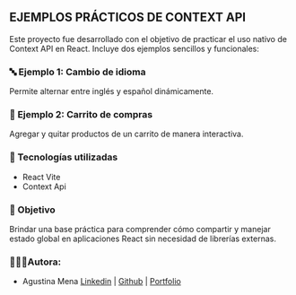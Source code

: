 ## EJEMPLOS PRÁCTICOS DE CONTEXT API

Este proyecto fue desarrollado con el objetivo de practicar el uso nativo de Context API en React.
Incluye dos ejemplos sencillos y funcionales:

### 🔤 Ejemplo 1: Cambio de idioma

Permite alternar entre inglés y español dinámicamente.
### 🛒 Ejemplo 2: Carrito de compras
Agregar y quitar productos de un carrito de manera interactiva.
### 🚀 Tecnologías utilizadas
- React Vite
- Context Api
### 📌 Objetivo
Brindar una base práctica para comprender cómo compartir y manejar estado global en aplicaciones React sin necesidad de librerías externas.

### 👩🏽‍💻Autora:

- Agustina Mena [Linkedin](https://www.linkedin.com/in/agustina-mena-169298204/) | [Github](https://github.com/Agusme) | [Portfolio](https://portfolioagustinamena.netlify.app/)



